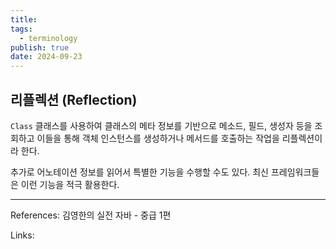 ```yaml
---
title:
tags:
  - terminology
publish: true
date: 2024-09-23
---
```


## 리플렉션 (Reflection)

`Class` 클래스를 사용하여 클래스의 메타 정보를 기반으로 메소드, 필드, 생성자 등을 조회하고 이들을 통해 객체 인스턴스를 생성하거나 메서드를 호출하는 작업을 리플렉션이라 한다.

추가로 어노테이션 정보를 읽어서 특별한 기능을 수행할 수도 있다. 최신 프레임워크들은 이런 기능을 적극 활용한다.

---

References: 김영한의 실전 자바 - 중급 1편

Links:
